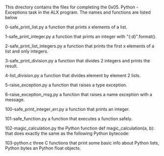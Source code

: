 This directory contains the files for completing the 0x05. Python - Exceptions task in the ALX program. The names and functions are listed below

0-safe_print_list.py
a function that prints x elements of a list.

1-safe_print_integer.py
a function that prints an integer with "{:d}".format().

2-safe_print_list_integers.py
a function that prints the first x elements of a list and only integers.

3-safe_print_division.py
a function that divides 2 integers and prints the result.

4-list_division.py
 a function that divides element by element 2 lists.

5-raise_exception.py
a function that raises a type exception.

6-raise_exception_msg.py
a function that raises a name exception with a message.

100-safe_print_integer_err.py
a function that prints an integer.

101-safe_function.py
a function that executes a function safely.

102-magic_calculation.py
the Python function def magic_calculation(a, b): that does exactly the same as the following Python bytecode:

103-python.c
three C functions that print some basic info about Python lists, Python bytes an Python float objects.
